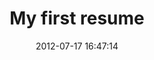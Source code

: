 ---
title:  "My first resume"
description: "Custom made resume with dynamic elements,"
date:   2012-07-17 16:47:14
tags: [css, javascript, html, photoshop, illustrator]
link: https://jefvlamings.github.io/resume/
---